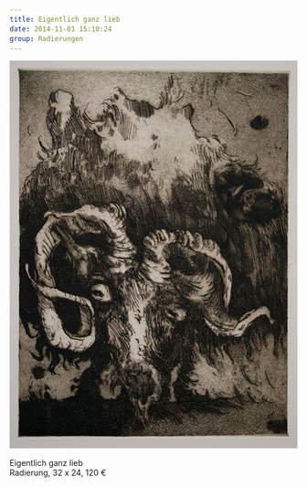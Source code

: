 ```yaml
---
title: Eigentlich ganz lieb
date: 2014-11-01 15:10:24
group: Radierungen
---
```

![Eigentlich ganz lieb](/img/radierungen/eigentlich-ganz-lieb.jpg)

Eigentlich ganz lieb<br>
Radierung, 32 x 24, 120 €
